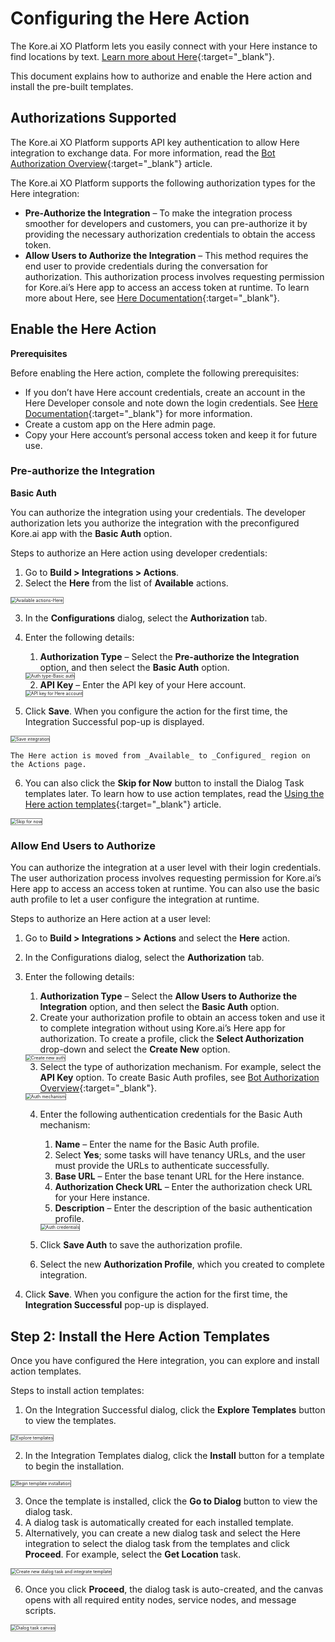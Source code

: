 # Configuring the Here Action

The Kore.ai XO Platform lets you easily connect with your Here instance to find locations by text. [Learn more about Here](https://www.here.com/){:target="_blank"}.

This document explains how to authorize and enable the Here action and install the pre-built templates.


## Authorizations Supported

The Kore.ai XO Platform supports API key authentication to allow Here integration to exchange data. For more information, read the [Bot Authorization Overview](../../../../dev-tools/bot-authorization/bot-authentication){:target="_blank"} article.

The Kore.ai XO Platform supports the following authorization types for the Here integration:

* **Pre-Authorize the Integration** – To make the integration process smoother for developers and customers, you can pre-authorize it by providing the necessary authorization credentials to obtain the access token.
* **Allow Users to Authorize the Integration** – This method requires the end user to provide credentials during the conversation for authorization. This authorization process involves requesting permission for Kore.ai’s Here app to access an access token at runtime. To learn more about Here, see [Here Documentation](https://developer.here.com/documentation/identity-access-management/dev_guide/topics/plat-using-apikeys.html){:target="_blank"}.


## Enable the Here Action

**Prerequisites**

Before enabling the Here action, complete the following prerequisites:

* If you don’t have Here account credentials, create an account in the Here Developer console and note down the login credentials. See [Here Documentation](https://developer.here.com/documentation/identity-access-management/dev_guide/topics/plat-using-apikeys.html){:target="_blank"} for more information.
* Create a custom app on the Here admin page.
* Copy your Here account’s personal access token and keep it for future use.


### Pre-authorize the Integration

**Basic Auth**

You can authorize the integration using your credentials. The developer authorization lets you authorize the integration with the preconfigured Kore.ai app with the **Basic Auth** option.

Steps to authorize an Here action using developer credentials:

1. Go to **Build > Integrations > Actions**.
2. Select the **Here** from the list of **Available** actions.  
<img src="../images/here-action-img1.png" alt="Available actions-Here" title="Available actions-Here" style="border: 1px solid gray;zoom:50%;"/>

3. In the **Configurations** dialog, select the **Authorization** tab.
4. Enter the following details:
    1. **Authorization Type** – Select the **Pre-authorize the Integration** option, and then select the **Basic Auth** option.  
    <img src="../images/here-action-img2.png" alt="Auth type-Basic auth" title="Auth type-Basic auth" style="border: 1px solid gray;zoom:50%;"/>

    2. **API Key** – Enter the API key of your Here account.  
    <img src="../images/here-action-img3.png" alt="API key for Here account" title="API key for Here account" style="border: 1px solid gray;zoom:50%;"/>

5. Click **Save**. When you configure the action for the first time, the Integration Successful pop-up is displayed.  
<img src="../images/here-action-img4.png" alt="Save integration" title="Save integration" style="border: 1px solid gray;zoom:50%;"/>  
  
    The Here action is moved from _Available_ to _Configured_ region on the Actions page.

6. You can also click the **Skip for Now** button to install the Dialog Task templates later. To learn how to use action templates, read the [Using the Here action templates](../using-here-action-templates/){:target="_blank"} article.  
<img src="../images/here-action-img5.png" alt="Skip for now" title="Skip for now" style="border: 1px solid gray;zoom:50%;"/>


### Allow End Users to Authorize

You can authorize the integration at a user level with their login credentials. The user authorization process involves requesting permission for Kore.ai’s Here app to access an access token at runtime. You can also use the basic auth profile to let a user configure the integration at runtime.

Steps to authorize an Here action at a user level:

1. Go to **Build > Integrations > Actions** and select the **Here** action.
2. In the Configurations dialog, select the **Authorization** tab.
3. Enter the following details:
    1. **Authorization Type** – Select the **Allow Users to Authorize the Integration** option, and then select the **Basic Auth** option.
    2. Create your authorization profile to obtain an access token and use it to complete integration without using Kore.ai’s Here app for authorization. To create a profile, click the **Select Authorization** drop-down and select the **Create New** option.  
    <img src="../images/here-action-img6.png" alt="Create new auth" title="Create new auth" style="border: 1px solid gray;zoom:50%;"/>

    3. Select the type of authorization mechanism. For example, select the **API Key** option. To create Basic Auth profiles, see [Bot Authorization Overview](../../../../dev-tools/bot-authorization/bot-authentication){:target="_blank"}.  
    <img src="../images/here-action-img7.png" alt="Auth mechanism" title="Auth mechanism" style="border: 1px solid gray;zoom:50%;"/>

    4. Enter the following authentication credentials for the Basic Auth mechanism:
        1. **Name** – Enter the name for the Basic Auth profile.
        2. Select **Yes**; some tasks will have tenancy URLs, and the user must provide the URLs to authenticate successfully.
        3. **Base URL** – Enter the base tenant URL for the Here instance.
        4. **Authorization Check URL** – Enter the authorization check URL for your Here instance.
        5. **Description** – Enter the description of the basic authentication profile.  
        <img src="../images/here-action-img8.png" alt="Auth credentials" title="Auth credentials" style="border: 1px solid gray;zoom:50%;"/>

    5. Click **Save Auth** to save the authorization profile.
    6. Select the new **Authorization Profile**, which you created to complete integration.

4. Click **Save**. When you configure the action for the first time, the **Integration Successful** pop-up is displayed.


## Step 2: Install the Here Action Templates

Once you have configured the Here integration, you can explore and install action templates.

Steps to install action templates:



1. On the Integration Successful dialog, click the **Explore Templates** button to view the templates.  
<img src="../images/here-action-img9.png" alt="Explore templates" title="Explore templates" style="border: 1px solid gray;zoom:50%;"/>

2. In the Integration Templates dialog, click the **Install** button for a template to begin the installation.  
<img src="../images/here-action-img10.png" alt="Begin template installation" title="Begin template installation" style="border: 1px solid gray;zoom:50%;"/>

3. Once the template is installed, click the **Go to Dialog** button to view the dialog task.
4. A dialog task is automatically created for each installed template.
5. Alternatively, you can create a new dialog task and select the Here integration to select the dialog task from the templates and click **Proceed**. For example, select the **Get Location** task.  
<img src="../images/here-action-img11-tem-img2.png" alt="Create new dialog task and integrate template" title="Create new dialog task and integrate template" style="border: 1px solid gray;zoom:50%;"/>

6. Once you click **Proceed**, the dialog task is auto-created, and the canvas opens with all required entity nodes, service nodes, and message scripts.  
<img src="../images/here-action-img12-tem-img4.png" alt="Dialog task canvas" title="Dialog task canvas" style="border: 1px solid gray;zoom:50%;"/>